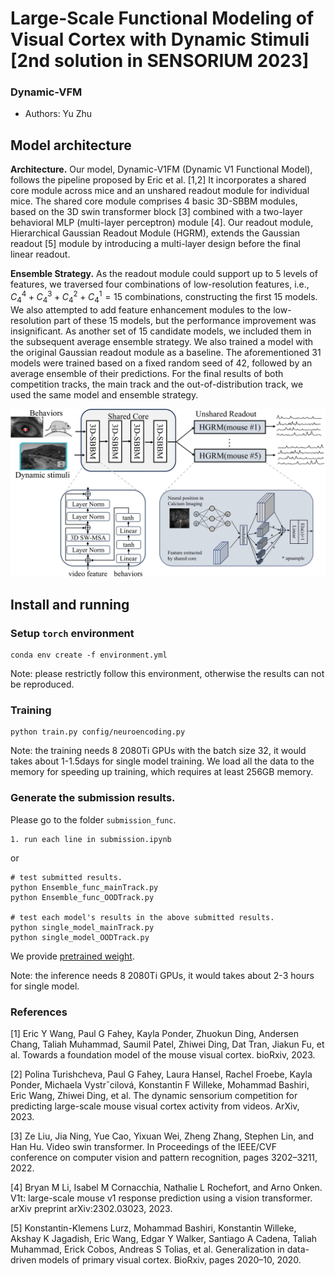 # Large-Scale Functional Modeling of Visual Cortex with Dynamic Stimuli [2nd solution in SENSORIUM 2023]

### **Dynamic-VFM**  
* Authors: Yu Zhu

## Model architecture
**Architecture.** Our model, Dynamic-V1FM (Dynamic V1 Functional Model), follows the pipeline proposed by Eric et al. [1,2] It incorporates a shared core module across mice and an unshared readout module for individual mice. The shared core module comprises 4 basic 3D-SBBM modules, based on the 3D swin transformer block [3] combined with a two-layer behavioral MLP (multi-layer perceptron) module [4]. Our readout module, Hierarchical Gaussian Readout Module (HGRM), extends the Gaussian readout [5] module by introducing a multi-layer design before the final linear readout.

**Ensemble Strategy.** As the readout module could support up to 5 levels of features, we traversed four combinations of low-resolution features, i.e., $C_{4}^{4}+C_{4}^{3}+C_{4}^{2}+C_{4}^{1}=15$ combinations, constructing the first 15 models. We also attempted to add feature enhancement modules to the low-resolution part of these 15 models, but the performance improvement was insignificant. As another set of 15 candidate models, we included them in the subsequent average ensemble strategy. We also trained a model with the original Gaussian readout module as a baseline. The aforementioned 31 models were trained based on a fixed random seed of 42, followed by an average ensemble of their predictions. For the final results of both competition tracks, the main track and the out-of-distribution track, we used the same model and ensemble strategy.

![architecture](asset/Dynamic-VFM.png)

## Install and running
### Setup `torch` environment
```
conda env create -f environment.yml
```
Note: please restrictly follow this environment, otherwise the results can not be reproduced.


### Training
```
python train.py config/neuroencoding.py
```
Note: the training needs 8 2080Ti GPUs with the batch size 32, it would takes about 1-1.5days for single model training. We load all the data to the memory for speeding up training, which requires at least 256GB memory.

### Generate the submission results.
Please go to the folder ```submission_func```.

```
1. run each line in submission.ipynb
```
or 
```
# test submitted results.
python Ensemble_func_mainTrack.py
python Ensemble_func_OODTrack.py

# test each model's results in the above submitted results.
python single_model_mainTrack.py
python single_model_OODTrack.py
```
We provide [pretrained weight](https://drive.google.com/file/d/1-tNef-cT4qlihTw0G1jKib4PUyr3iBlE/view?usp=drive_link).

Note: the inference needs 8 2080Ti GPUs, it would takes about 2-3 hours for single model. 


### References
[1] Eric Y Wang, Paul G Fahey, Kayla Ponder, Zhuokun Ding, Andersen Chang, Taliah Muhammad, Saumil Patel, Zhiwei Ding, Dat Tran, Jiakun Fu, et al. Towards a foundation model of the mouse visual cortex. bioRxiv, 2023.

[2] Polina Turishcheva, Paul G Fahey, Laura Hansel, Rachel Froebe, Kayla Ponder, Michaela Vystrˇcilová, Konstantin F Willeke, Mohammad Bashiri, Eric Wang, Zhiwei Ding, et al. The dynamic sensorium competition for predicting large-scale mouse visual cortex activity from videos. ArXiv, 2023. 

[3] Ze Liu, Jia Ning, Yue Cao, Yixuan Wei, Zheng Zhang, Stephen Lin, and Han Hu. Video swin transformer. In Proceedings of the IEEE/CVF conference on computer vision and pattern recognition, pages 3202–3211, 2022. 

[4] Bryan M Li, Isabel M Cornacchia, Nathalie L Rochefort, and Arno Onken. V1t: large-scale mouse v1 response prediction using a vision transformer. arXiv preprint arXiv:2302.03023, 2023. 

[5] Konstantin-Klemens Lurz, Mohammad Bashiri, Konstantin Willeke, Akshay K Jagadish, Eric Wang, Edgar Y Walker, Santiago A Cadena, Taliah Muhammad, Erick Cobos, Andreas S Tolias, et al. Generalization in data-driven models of primary visual cortex. BioRxiv, pages 2020–10, 2020. 